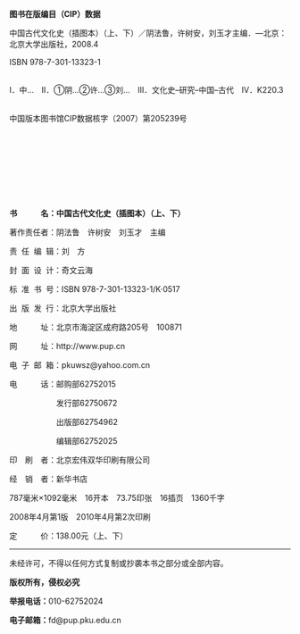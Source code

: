 <?xml version='1.0' encoding='utf-8'?>
<html xmlns="http://www.w3.org/1999/xhtml">
  <head>
    <title>中国古代文化史（插图本）（上下）</title>
    <link href="page-template.xpgt" rel="stylesheet" type="application/vnd.adobe-page-template+xml"/>
    <meta http-equiv="Content-Type" content="text/html; charset=utf-8"/>
  <link href="../stylesheet.css" rel="stylesheet" type="text/css"/>
<link href="../page_styles.css" rel="stylesheet" type="text/css"/>
</head>
  <body class="calibre">
<div class="calibre1" id="copyright">
<p class="indent"><b class="calibre4">图书在版编目（CIP）数据</b></p>
<p class="indent">中国古代文化史（插图本）（上、下）／阴法鲁，许树安，刘玉才主编．—北京：北京大学出版社，2008.4</p>
<p class="indent">ISBN 978-7-301-13323-1<br class="calibre1"/><br class="calibre1"/></p>
<p class="indent">Ⅰ．中…　Ⅱ．①阴…②许…③刘…　Ⅲ．文化史–研究–中国–古代　Ⅳ．K220.3<br class="calibre1"/><br class="calibre1"/></p>
<p class="indent">中国版本图书馆CIP数据核字（2007）第205239号<br class="calibre1"/><br class="calibre1"/><br class="calibre1"/><br class="calibre1"/><br class="calibre1"/><br class="calibre1"/><br class="calibre1"/><br class="calibre1"/><br class="calibre1"/></p>
<p class="noindent"><b class="calibre4">书　　　名：中国古代文化史（插图本）（上、下）</b></p>
<p class="noindent">著作责任者：阴法鲁　许树安　刘玉才　主编</p>
<p class="noindent">责  任  编  辑：刘　方</p>
<p class="noindent">封  面  设  计：奇文云海</p>
<p class="noindent">标  准  书  号：ISBN 978-7-301-13323-1/K·0517</p>
<p class="noindent">出  版  发  行：北京大学出版社</p>
<p class="noindent">地　　　址：北京市海淀区成府路205号　100871</p>
<p class="noindent">网　　　址：http://www.pup.cn</p>
<p class="noindent">电  子  邮  箱：pkuwsz@yahoo.com.cn</p>
<p class="noindent">电　　　话：邮购部62752015</p>
<p class="noindent">　　　　　　发行部62750672</p>
<p class="noindent">　　　　　　出版部62754962</p>
<p class="noindent">　　　　　　编辑部62752025</p>
<p class="noindent">印　刷　者：北京宏伟双华印刷有限公司</p>
<p class="noindent">经　销　者：新华书店</p>
<p class="noindent1">787毫米×1092毫米　16开本　73.75印张　16插页　1360千字</p>
<p class="noindent1">2008年4月第1版　2010年4月第2次印刷</p>
<p class="noindent">定　　　价：138.00元（上、下）</p>
<hr class="calibre5"/>
<p class="noindent">未经许可，不得以任何方式复制或抄袭本书之部分或全部内容。</p>
<p class="noindent"><b class="calibre4">版权所有，侵权必究</b></p>
<p class="noindent"><b class="calibre4">举报电话：</b>010-62752024</p>
<p class="noindent"><b class="calibre4">电子邮箱：</b>fd@pup.pku.edu.cn</p>
<div class="calibre1" id="calibre_pb_0"></div>
</div>
</body>
</html>

